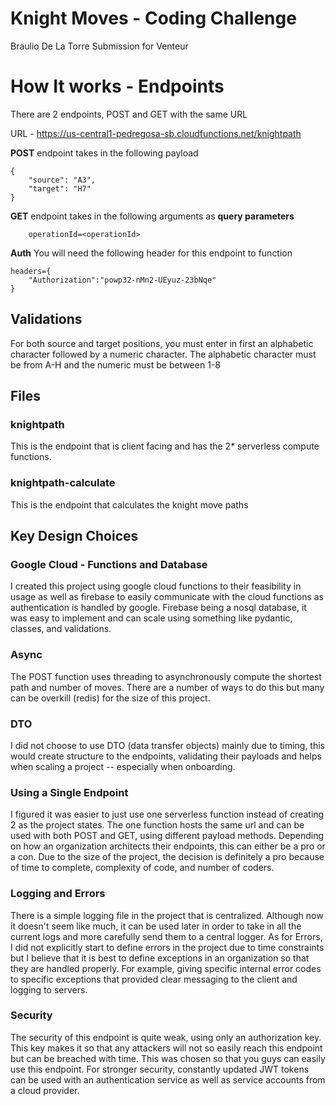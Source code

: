 # Knight Moves - Coding Challenge

Braulio De La Torre Submission for Venteur


# How It works - Endpoints

There are 2 endpoints, POST and GET with the same URL 

URL - https://us-central1-pedregosa-sb.cloudfunctions.net/knightpath

 **POST** endpoint takes in the following payload 
``` 
{
	"source": "A3",
	"target": "H7"
}
```

**GET** endpoint takes in the following arguments as **query parameters**
```
	operationId=<operationId>
```


**Auth**
You will need the following header for this endpoint to function
```
headers={
	"Authorization":"powp32-nMn2-UEyuz-23bNqe"
}
```


## Validations

For both source and target positions, you must enter in first an alphabetic character followed by a numeric character. The alphabetic character must be from A-H and the numeric must be between 1-8


## Files

### knightpath
This is the endpoint that is client facing and has the 2* serverless compute functions. 

### knightpath-calculate
This is the endpoint that calculates the knight move paths


## Key Design Choices

### Google Cloud - Functions and Database
I created this project using google cloud functions to their feasibility in usage as well as firebase to easily communicate with the cloud functions as authentication is handled by google. Firebase being a nosql database, it was easy to implement and can scale using something like pydantic, classes, and validations.

### Async
The POST function uses threading to asynchronously compute the shortest path and number of moves. There are a number of ways to do this but many can be overkill (redis) for the size of this project.

### DTO
I did not choose to use DTO (data transfer objects) mainly due to timing, this would create structure to the endpoints, validating their payloads and helps when scaling a project -- especially when onboarding.

### Using a Single Endpoint
I figured it was easier to just use one serverless function instead of creating 2 as the project states. The one function hosts the same url and can be used with both POST and GET, using different payload methods. Depending on how an organization architects their endpoints, this can either be a pro or a con. Due to the size of the project, the decision is definitely a pro because of time to complete, complexity of code, and number of coders.

### Logging and Errors
There is a simple logging file in the project that is centralized. Although now it doesn't seem like much, it can be used later in order to take in all the current logs and more carefully send them to a central logger. As for Errors, I did not explicitly start to define errors in the project due to time constraints but I believe that it is best to define exceptions in an organization so that they are handled properly. For example, giving specific internal error codes to specific exceptions that provided clear messaging to the client and logging to servers. 

### Security
The security of this endpoint is quite weak, using only an authorization key. This key makes it so that any attackers will not so easily reach this endpoint but can be breached with time. This was chosen so that you guys can easily use this endpoint. For stronger security, constantly updated JWT tokens can be used with an authentication service as well as service accounts from a cloud provider. 



